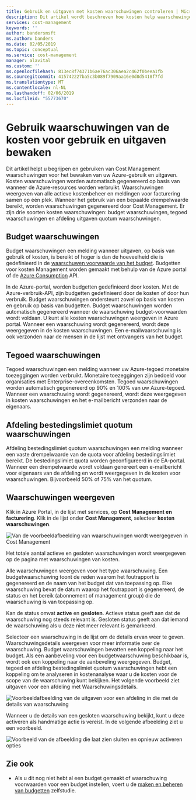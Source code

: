 ```yaml
---
title: Gebruik en uitgaven met kosten waarschuwingen controleren | Microsoft Docs
description: Dit artikel wordt beschreven hoe kosten help waarschuwingen bewaken van gebruik en uitgaven in Azure Cost Management.
services: cost-management
keywords: ''
author: bandersmsft
ms.author: banders
ms.date: 02/05/2019
ms.topic: conceptual
ms.service: cost-management
manager: alavital
ms.custom: ''
ms.openlocfilehash: 813ec8f74371b6ae76ac306aea2c462f0beea1fb
ms.sourcegitcommit: 415742227ba5c3b089f7909aa16e0d8d5418f7fd
ms.translationtype: MT
ms.contentlocale: nl-NL
ms.lasthandoff: 02/06/2019
ms.locfileid: "55773670"
---
```

# <a name="use-cost-alerts-to-monitor-usage-and-spending"></a>Gebruik waarschuwingen van de kosten voor gebruik en uitgaven bewaken

Dit artikel helpt u begrijpen en gebruiken van Cost Management waarschuwingen voor het bewaken van uw Azure-gebruik en uitgaven. Kosten waarschuwingen worden automatisch gegenereerd op basis van wanneer de Azure-resources worden verbruikt. Waarschuwingen weergeven van alle actieve kostenbeheer en meldingen voor facturering samen op één plek. Wanneer het gebruik van een bepaalde drempelwaarde bereikt, worden waarschuwingen gegenereerd door Cost Management. Er zijn drie soorten kosten waarschuwingen: budget waarschuwingen, tegoed waarschuwingen en afdeling uitgaven quotum waarschuwingen.

## <a name="budget-alerts"></a>Budget waarschuwingen

Budget waarschuwingen een melding wanneer uitgaven, op basis van gebruik of kosten, is bereikt of hoger is dan de hoeveelheid die is gedefinieerd in de [waarschuwen voorwaarde van het budget](tutorial-acm-create-budgets.md). Budgetten voor kosten Management worden gemaakt met behulp van de Azure portal of de [Azure Consumption](https://docs.microsoft.com/rest/api/consumption) API. 

In de Azure-portal, worden budgetten gedefinieerd door kosten. Met de Azure-verbruik-API, zijn budgetten gedefinieerd door de kosten of door hun verbruik. Budget waarschuwingen ondersteunt zowel op basis van kosten en gebruik op basis van budgetten. Budget waarschuwingen worden automatisch gegenereerd wanneer de waarschuwing budget-voorwaarden wordt voldaan. U kunt alle kosten waarschuwingen weergeven in Azure portal. Wanneer een waarschuwing wordt gegenereerd, wordt deze weergegeven in de kosten waarschuwingen. Een e-mailwaarschuwing is ook verzonden naar de mensen in de lijst met ontvangers van het budget.

## <a name="credit-alerts"></a>Tegoed waarschuwingen

Tegoed waarschuwingen een melding wanneer uw Azure-tegoed monetaire toezeggingen worden verbruikt. Monetaire toezeggingen zijn bedoeld voor organisaties met Enterprise-overeenkomsten. Tegoed waarschuwingen worden automatisch gegenereerd op 90% en 100% van uw Azure-tegoed. Wanneer een waarschuwing wordt gegenereerd, wordt deze weergegeven in kosten waarschuwingen en het e-mailbericht verzonden naar de eigenaars.

## <a name="department-spending-quota-alerts"></a>Afdeling bestedingslimiet quotum waarschuwingen

Afdeling bestedingslimiet quotum waarschuwingen een melding wanneer een vaste drempelwaarde van de quota voor afdeling bestedingslimiet bereikt. De bestedingslimiet quota worden geconfigureerd in de EA-portal. Wanneer een drempelwaarde wordt voldaan genereert een e-mailbericht voor eigenaars van de afdeling en wordt weergegeven in de kosten voor waarschuwingen. Bijvoorbeeld 50% of 75% van het quotum.

## <a name="view-cost-alerts"></a>Waarschuwingen weergeven

Klik in Azure Portal, in de lijst met services, op **Cost Management en facturering**. Klik in de lijst onder **Cost Management**, selecteer **kosten waarschuwingen**.

![Van de voorbeeldafbeelding van waarschuwingen wordt weergegeven in Cost Management](./media/cost-mgt-alerts-monitor-usage-spending/budget-alerts-fullscreen.png)

Het totale aantal actieve en gesloten waarschuwingen wordt weergegeven op de pagina met waarschuwingen van kosten.

Alle waarschuwingen weergeven voor het type waarschuwing. Een budgetwaarschuwing toont de reden waarom het foutrapport is gegenereerd en de naam van het budget dat van toepassing op. Elke waarschuwing bevat de datum waarop het foutrapport is gegenereerd, de status en het bereik (abonnement of management group) die de waarschuwing is van toepassing op.

Kan de status omvat **active** en **gesloten**. Actieve status geeft aan dat de waarschuwing nog steeds relevant is. Gesloten status geeft aan dat iemand de waarschuwing als u deze niet meer relevant is gemarkeerd.

Selecteer een waarschuwing in de lijst om de details ervan weer te geven. Waarschuwingsdetails weergeven voor meer informatie over de waarschuwing. Budget waarschuwingen bevatten een koppeling naar het budget. Als een aanbeveling voor een budgetwaarschuwing beschikbaar is, wordt ook een koppeling naar de aanbeveling weergegeven. Budget, tegoed en afdeling bestedingslimiet quotum waarschuwingen hebt een koppeling om te analyseren in kostenanalyse waar u de kosten voor de scope van de waarschuwing kunt bekijken. Het volgende voorbeeld ziet uitgaven voor een afdeling met Waarschuwingsdetails.

![Voorbeeldafbeelding van de uitgaven voor een afdeling in die met de details van waarschuwing](./media/cost-mgt-alerts-monitor-usage-spending/dept-spending-selected-with-credits.png)

Wanneer u de details van een gesloten waarschuwing bekijkt, kunt u deze activeren als handmatige actie is vereist. In de volgende afbeelding ziet u een voorbeeld.

![Voorbeeld van de afbeelding die laat zien sluiten en opnieuw activeren opties](./media/cost-mgt-alerts-monitor-usage-spending/Dismiss-reactivate-options.png)

## <a name="see-also"></a>Zie ook

- Als u dit nog niet hebt al een budget gemaakt of waarschuwing voorwaarden voor een budget instellen, voert u de [maken en beheren van budgetten](tutorial-acm-create-budgets.md) zelfstudie.
